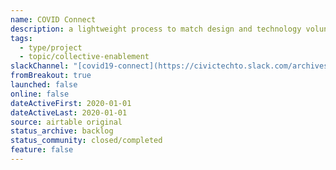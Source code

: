 ```yaml
---
name: COVID Connect
description: a lightweight process to match design and technology volunteers to existing COVID-19 initiatives and mutual aid projects that need digital support
tags:
  - type/project
  - topic/collective-enablement
slackChannel: "[covid19-connect](https://civictechto.slack.com/archives/C0122D7G9E0)"
fromBreakout: true
launched: false
online: false
dateActiveFirst: 2020-01-01
dateActiveLast: 2020-01-01
source: airtable original
status_archive: backlog
status_community: closed/completed
feature: false
---
```

